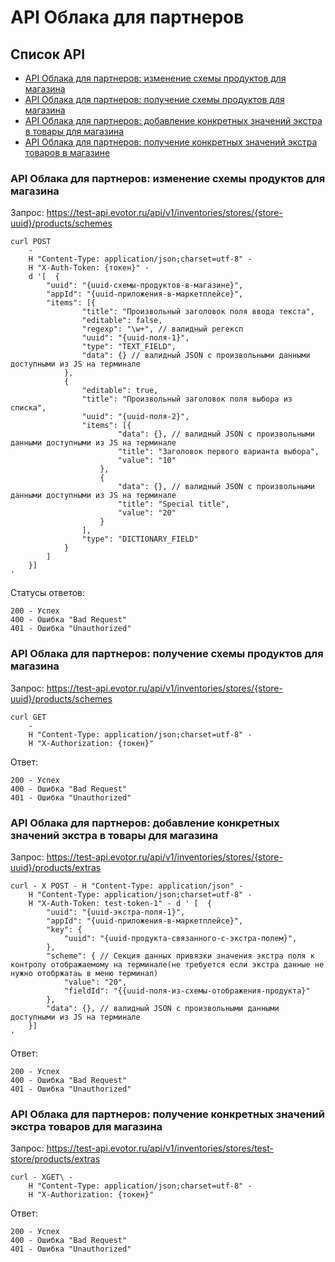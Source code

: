 # API Облака для партнеров

## Список API
* [API Облака для партнеров: изменение схемы продуктов для магазина](#001)
* [API Облака для партнеров: получение схемы продуктов для магазина](#002)
* [API Облака для партнеров: добавление конкретных значений экстра в товары для магазина](#003)
* [API Облака для партнеров: получение конкретных значений экстра товаров в магазине](#004)

<a name="001"></a>
### API Облака для партнеров: изменение схемы продуктов для магазина

Запрос:
https://test-api.evotor.ru/api/v1/inventories/stores/{store-uuid}/products/schemes
```
curl POST
    -
    H "Content-Type: application/json;charset=utf-8" -
    H "X-Auth-Token: {токен}" -
    d '[  {
        "uuid": "{uuid-схемы-продуктов-в-магазине}",
        "appId": "{uuid-приложения-в-маркетплейсе}",
        "items": [{
                "title": "Произвольный заголовок поля ввода текста",
                "editable": false,
                "regexp": "\w+", // валидный регексп
                "uuid": "{uuid-поля-1}",
                "type": "TEXT_FIELD",
                "data": {} // валидный JSON с произвольными данными доступными из JS на терминале
            },
            {
                "editable": true,
                "title": "Произвольный заголовок поля выбора из списка",
                "uuid": "{uuid-поля-2}",
                "items": [{
                        "data": {}, // валидный JSON с произвольными данными доступными из JS на терминале
                        "title": "Заголовок первого варианта выбора",
                        "value": "10"
                    },
                    {
                        "data": {}, // валидный JSON с произвольными данными доступными из JS на терминале
                        "title": "Special title",
                        "value": "20"
                    }
                ],
                "type": "DICTIONARY_FIELD"
            }
        ]
    }]
'
```
Статусы ответов:
```
200 - Успех 
400 - Ошибка "Bad Request"
401 - Ошибка "Unauthorized"
```

<a name="002"></a>
### API Облака для партнеров: получение схемы продуктов для магазина

Запрос:
https://test-api.evotor.ru/api/v1/inventories/stores/{store-uuid}/products/schemes
```
curl GET
    -
    H "Content-Type: application/json;charset=utf-8" -
    H "X-Authorization: {токен}"
```
Ответ:
```
200 - Успех 
400 - Ошибка "Bad Request"
401 - Ошибка "Unauthorized"
```

<a name="003"></a>
### API Облака для партнеров: добавление конкретных значений экстра в товары для магазина

Запрос: https://test-api.evotor.ru/api/v1/inventories/stores/{store-uuid}/products/extras
```
curl - X POST - H "Content-Type: application/json" -
    H "Content-Type: application/json;charset=utf-8" -
    H "X-Auth-Token: test-token-1" - d ' [  {
        "uuid": "{uuid-экстра-поля-1}",
        "appId": "{uuid-приложения-в-маркетплейсе}",
        "key": {
            "uuid": "{uuid-продукта-связанного-с-экстра-полем}",
        },
        "scheme": { // Секция данных привязки значения экстра поля к контролу отображаемому на терминале(не требуется если экстра данные не нужно отобржатаь в меню терминал)
            "value": "20",
            "fieldId": "{{uuid-поля-из-схемы-отображения-продукта}"
        },
        "data": {}, // валидный JSON с произвольными данными доступными из JS на терминале
    }]
'
```
Ответ:
```
200 - Успех 
400 - Ошибка "Bad Request"
401 - Ошибка "Unauthorized"
```

<a name="004"></a>
### API Облака для партнеров: получение конкретных значений экстра товаров для магазина

Запрос: https://test-api.evotor.ru/api/v1/inventories/stores/test-store/products/extras 
```
curl - XGET\ -
    H "Content-Type: application/json;charset=utf-8" -
    H "X-Authorization: {токен}"
```
Ответ:
```
200 - Успех 
400 - Ошибка "Bad Request"
401 - Ошибка "Unauthorized"
```
